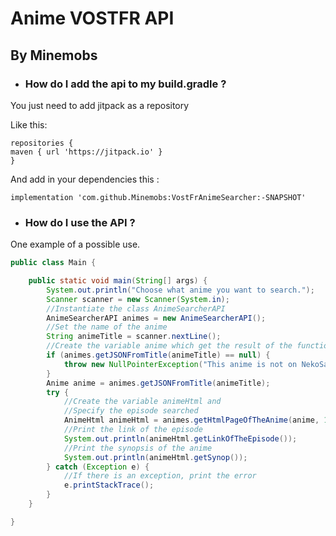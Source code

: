 # Anime VOSTFR API

## By Minemobs

- ### How do I add the api to my build.gradle ?

You just need to add jitpack as a repository

Like this:

```
repositories {
maven { url 'https://jitpack.io' }
}
```

And add in your dependencies this :

`implementation 'com.github.Minemobs:VostFrAnimeSearcher:-SNAPSHOT'`

- ### How do I use the API ?

One example of a possible use.

```java
public class Main {

    public static void main(String[] args) {
        System.out.println("Choose what anime you want to search.");
        Scanner scanner = new Scanner(System.in);
        //Instantiate the class AnimeSearcherAPI
        AnimeSearcherAPI animes = new AnimeSearcherAPI();
        //Set the name of the anime
        String animeTitle = scanner.nextLine();
        //Create the variable anime which get the result of the function getJSONFromTitle()
        if (animes.getJSONFromTitle(animeTitle) == null) {
            throw new NullPointerException("This anime is not on NekoSama");
        }
        Anime anime = animes.getJSONFromTitle(animeTitle);
        try {
            //Create the variable animeHtml and
            //Specify the episode searched
            AnimeHtml animeHtml = animes.getHtmlPageOfTheAnime(anime, 12);
            //Print the link of the episode
            System.out.println(animeHtml.getLinkOfTheEpisode());
            //Print the synopsis of the anime
            System.out.println(animeHtml.getSynop());
        } catch (Exception e) {
            //If there is an exception, print the error
            e.printStackTrace();
        }
    }

}
```